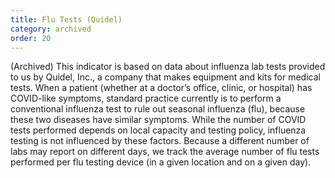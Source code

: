 ```yaml
---
title: Flu Tests (Quidel)
category: archived
order: 20
---
```


(Archived) This indicator is based on data about influenza lab tests provided to us by Quidel, Inc., a company that makes equipment and kits for medical tests. When a patient (whether at a doctor’s office, clinic, or hospital) has COVID-like symptoms, standard practice currently is to perform a conventional influenza test to rule out seasonal influenza (flu), because these two diseases have similar symptoms. While the number of COVID tests performed depends on local capacity and testing policy, influenza testing is not influenced by these factors. Because a different number of labs may report on different days, we track the average number of flu tests performed per flu testing device (in a given location and on a given day).
